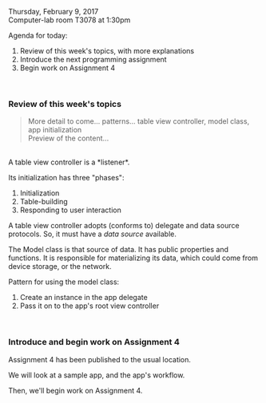 Thursday, February 9, 2017  
Computer-lab room T3078 at 1:30pm  

Agenda for today:
1. Review of this week's topics, with more explanations  
2. Introduce the next programming assignment  
3. Begin work on Assignment 4  
<br>

### Review of this week's topics  

> More detail to come... patterns... table view controller, model class, app initialization  
> Preview of the content...  

<br>
A table view controller is a *listener*.  

Its initialization has three "phases":
1. Initialization  
2. Table-building  
3. Responding to user interaction  

A table view controller adopts (conforms to) delegate and data source protocols. So, it must have a *data source* available.  

The Model class is that source of data. It has public properties and functions. It is responsible for materializing its data, which could come from device storage, or the network.  

Pattern for using the model class:  
1. Create an instance in the app delegate  
2. Pass it on to the app's root view controller  
<br>

### Introduce and begin work on Assignment 4  
Assignment 4 has been published to the usual location.  

We will look at a sample app, and the app's workflow.  

Then, we'll begin work on Assignment 4.  
